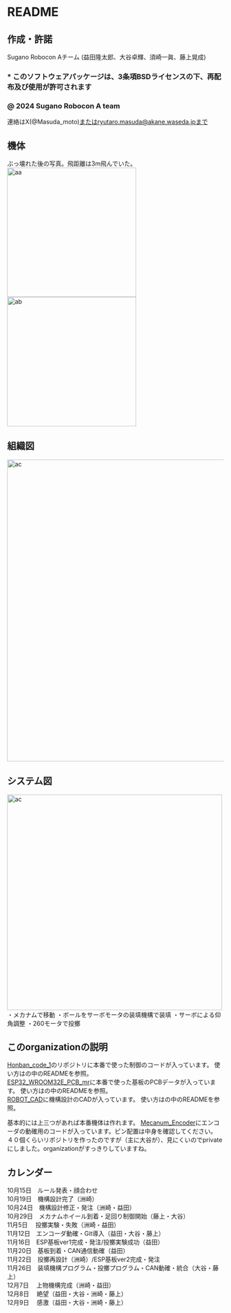 # README
## 作成・許諾 
Sugano Robocon Aチーム (益田隆太郎、大谷卓輝、須崎一眞、藤上晃成)  
### * このソフトウェアパッケージは、3条項BSDライセンスの下、再配布及び使用が許可されます
### @ 2024 Sugano Robocon A team
連絡はX(@Masuda_moto)またはryutaro.masuda@akane.waseda.jpまで
## 機体
ぶっ壊れた後の写真。飛距離は3m飛んでいた。  
<img src ="https://github.com/user-attachments/assets/c3cd83a7-8463-4831-b37b-6de84b3bbeff" alt = "aa" width="300">
<img src ="https://github.com/user-attachments/assets/04d4f3b6-3e6b-4002-861f-afd803203073" alt = "ab" width="300">

## 組織図
<img src ="https://github.com/user-attachments/assets/5e22aeef-2e53-4f70-b240-c7ed6b8bc6bd" alt = "ac" width="700">

## システム図
<img src ="https://github.com/user-attachments/assets/0d4073e5-67f8-46c0-a1f1-8d0ca5a49f9f" alt = "ac" width="500">
・メカナムで移動  
・ボールをサーボモータの装填機構で装填  
・サーボによる仰角調整  
・260モータで投擲

## このorganizationの説明
[Honban_code_1](https://github.com/Sugano-robocon-2024-A-group/Honban_code_1)のリポジトリに本番で使った制御のコードが入っています。
使い方はの中のREADMEを参照。  
[ESP32_WROOM32E_PCB_mr](https://github.com/Sugano-robocon-2024-A-group/ESP32_WROOM32E_PCB_mr)に本番で使った基板のPCBデータが入っています。
使い方はの中のREADMEを参照。  
[ROBOT_CAD](https://github.com/Sugano-robocon-2024-A-group/ROBOT_CAD)に機構設計のCADが入っています。
使い方はの中のREADMEを参照。  

基本的には上三つがあれば本番機体は作れます。
[Mecanum_Encoder]("https://github.com/Sugano-robocon-2024-A-group/Mecanum_Encoder")にエンコーダの動確用のコードが入っています。ピン配置は中身を確認してください。
４０個くらいリポジトリを作ったのですが（主に大谷が）、見にくいのでprivateにしました。organizationがすっきりしていますね。
## カレンダー
10月15日　ルール発表・顔合わせ  
10月19日　機構設計完了（洲崎）  
10月24日　機構設計修正・発注（洲崎・益田）  
10月29日　メカナムホイール到着・足回り制御開始（藤上・大谷）  
11月5日　 投擲実験・失敗（洲崎・益田）  
11月12日　エンコーダ動確・Git導入（益田・大谷・藤上）  
11月16日　ESP基板ver1完成・発注/投擲実験成功（益田）  
11月20日　基板到着・CAN通信動確（益田）  
11月22日　投擲再設計（洲崎）/ESP基板ver2完成・発注  
11月26日　装填機構プログラム・投擲プログラム・CAN動確・統合（大谷・藤上）  
12月7日　 上物機構完成（洲崎・益田）  
12月8日　 絶望（益田・大谷・洲崎・藤上）  
12月9日　 感激（益田・大谷・洲崎・藤上）  
